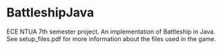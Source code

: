 # BattleshipJava
ECE NTUA 7th semester project. An implementation of Battleship in Java. <br>
See setup_files.pdf for more information about the files used in the game.
